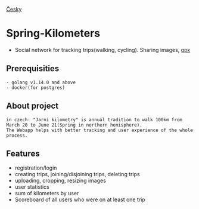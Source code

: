 [Česky](https://github.com/ondrejholik/springkilometers/master/PRECTIME.md)

# Spring-Kilometers
- Social network for tracking trips(walking, cycling). Sharing images, [gpx](https://en.wikipedia.org/wiki/GPS_Exchange_Format)

## Prerequisities
    - golang v1.14.0 and above
    - docker(for postgres)


## About project
    in czech: "Jarni kilometry" is annual tradition to walk 100km from March 20 to June 21(Spring in northern hemisphere).
    The Webapp helps with better tracking and user experience of the whole process.


## Features
 - registration/login
 - creating trips, joining/disjoining trips, deleting trips
 - uploading, cropping, resizing images
 - user statistics
 - sum of kilometers by user
 - Scoreboard of all users who were on at least one trip
